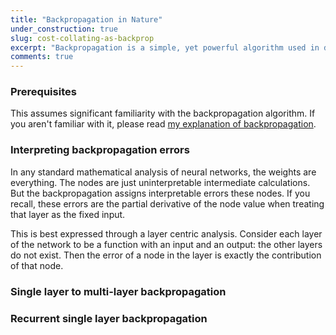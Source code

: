 ```yaml
---
title: "Backpropagation in Nature"
under_construction: true
slug: cost-collating-as-backprop
excerpt: "Backpropagation is a simple, yet powerful algorithm used in deep learning. But natural intelligences do not appear to use backpropagation when learning. But the algorithms it uses instead can be seen as an approximation of deep learning. This approach has huge potential in distributed AI computing. If it is a close enough approximation, then it also may allow us to understand natural intelligence by studying deep learning."
comments: true
---
```


### Prerequisites

This assumes significant familiarity with the backpropagation algorithm. If you aren't familiar with it, please read [my explanation of backpropagation](/neural_posts/technical-backpropogation.md).

### Interpreting backpropagation errors

In any standard mathematical analysis of neural networks, the weights are everything. The nodes are just uninterpretable intermediate calculations. But the backpropagation assigns interpretable errors these nodes.
If you recall, these errors are the partial derivative of the node value when treating that layer as the fixed input.

This is best expressed through a layer centric analysis. Consider each layer of the network to be a function with an input and an output: the other layers do not exist. Then the error of a node in the layer is exactly the contribution of that node.

### Single layer to multi-layer backpropagation



### Recurrent single layer backpropagation


<!--The diagram below reminds us how they are laid out.

![arg](/images/backprop/diagram-svg/act-whole-backprop.pdf.svg)
-->
